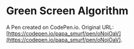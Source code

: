 # Green Screen Algorithm

A Pen created on CodePen.io. Original URL: [https://codepen.io/papa_smurf/pen/oNojOaV](https://codepen.io/papa_smurf/pen/oNojOaV).



